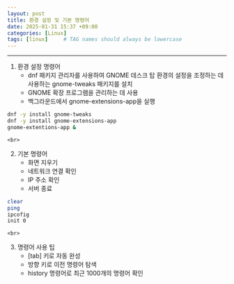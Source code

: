 ```yaml
---
layout: post
title: 환경 설정 및 기본 명령어
date: 2025-01-31 15:37 +09:00
categories: [Linux]
tags: [linux]     # TAG names should always be lowercase
---
```


---
1. 환경 설정 명령어
    - dnf 패키지 관리자를 사용하여 GNOME 데스크 탑 환경의 설정을 조정하는 데 사용하는 gnome-tweaks 패키지를 설치
    - GNOME 확장 프로그램을 관리하는 데 사용
    - 백그라운드에서 gnome-extensions-app을 실행
```bash
dnf -y install gnome-tweaks
dnf -y install gnome-extensions-app
gnome-extentions-app &
```

    <br>
2. 기본 명령어
    - 화면 지우기
    - 네트워크 연결 확인
    - IP 주소 확인
    - 서버 종료
``` bash
clear
ping
ipcofig
init 0
```

    <br>
3. 명령어 사용 팁
    - [tab] 키로 자동 완성
    - 방향 키로 이전 명령어 탐색
    - history 명령어로 최근 1000개의 명령어 확인